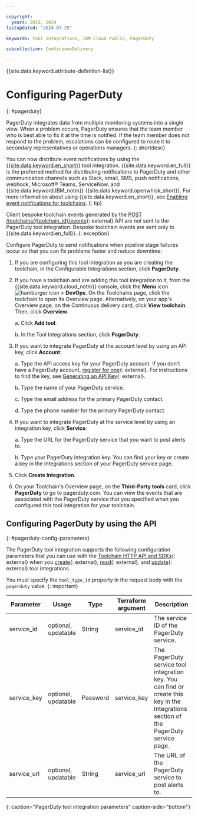```yaml
---

copyright:
  years: 2015, 2024
lastupdated: "2024-07-25"

keywords: tool integrations, IBM Cloud Public, PagerDuty

subcollection: ContinuousDelivery

---
```


{{site.data.keyword.attribute-definition-list}} 

# Configuring PagerDuty
{: #pagerduty}

PagerDuty integrates data from multiple monitoring systems into a single view. When a problem occurs, PagerDuty ensures that the team member who is best able to fix it at the time is notified. If the team member does not respond to the problem, escalations can be configured to route it to secondary representatives or operations managers.
{: shortdesc}

You can now distribute event notifications by using the [{{site.data.keyword.en_short}}](/docs/ContinuousDelivery?topic=ContinuousDelivery-event-notifications-integration) tool integration. {{site.data.keyword.en_full}} is the preferred method for distributing notifications to PagerDuty and other communication channels such as Slack, email, SMS, push notifications, webhook, Microsoft&reg; Teams, ServiceNow, and {{site.data.keyword.IBM_notm}} {{site.data.keyword.openwhisk_short}}. For more information about using {{site.data.keyword.en_short}}, see [Enabling event notifications for toolchains](/docs/ContinuousDelivery?topic=ContinuousDelivery-event-notifications-cd).
{: tip}

Client bespoke toolchain events generated by the [POST /toolchains/{toolchain_id}/events](https://cloud.ibm.com/apidocs/toolchain#create-toolchain-event){: external} API are not sent to the PagerDuty tool integration. Bespoke toolchain events are sent only to {{site.data.keyword.en_full}}.
{: exception}

Configure PagerDuty to send notifications when pipeline stage failures occur so that you can fix problems faster and reduce downtime:

1. If you are configuring this tool integration as you are creating the toolchain, in the Configurable Integrations section, click **PagerDuty**.
1. If you have a toolchain and are adding this tool integration to it, from the {{site.data.keyword.cloud_notm}} console, click the **Menu** icon ![hamburger icon](images/icon_hamburger.svg) > **DevOps**. On the Toolchains page, click the toolchain to open its Overview page. Alternatively, on your app's Overview page, on the Continuous delivery card, click **View toolchain**. Then, click **Overview**. 

   a. Click **Add tool**.

   b. In the Tool Integrations section, click **PagerDuty**.

1. If you want to integrate PagerDuty at the account level by using an API key, click **Account**:

   a. Type the API access key for your PagerDuty account. If you don't have a PagerDuty account, [register for one](https://www.pagerduty.com/sign-up/){: external}. For instructions to find the key, see [Generating an API Key](https://support.pagerduty.com/main/docs/api-access-keys#section-generating-an-api-key){: external}.

   b. Type the name of your PagerDuty service.

   c. Type the email address for the primary PagerDuty contact.

   d. Type the phone number for the primary PagerDuty contact.

1. If you want to integrate PagerDuty at the service level by using an integration key, click **Service**:

   a. Type the URL for the PagerDuty service that you want to post alerts to.

   b. Type your PagerDuty integration key. You can find your key or create a key in the Integrations section of your PagerDuty service page.

1. Click **Create Integration**.
1. On your Toolchain's Overview page, on the **Third-Party tools** card, click **PagerDuty** to go to pagerduty.com. You can view the events that are associated with the PagerDuty service that you specified when you configured this tool integration for your toolchain.

## Configuring PagerDuty by using the API
{: #pagerduty-config-parameters}

The PagerDuty tool integration supports the following configuration parameters that you can use with the [Toolchain HTTP API and SDKs](https://cloud.ibm.com/apidocs/toolchain){: external} when you [create](https://cloud.ibm.com/apidocs/toolchain#create-tool){: external}, [read](https://cloud.ibm.com/apidocs/toolchain#get-tool-by-id){: external}, and [update](https://cloud.ibm.com/apidocs/toolchain#update-tool){: external} tool integrations.

You must specify the `tool_type_id` property in the request body with the `pagerduty` value.
{: important}

| Parameter | Usage | Type | Terraform argument | Description |
| --- | --- | --- | --- | --- |
| service_id | optional, updatable | String | service_id | The service ID of the PagerDuty service. |
| service_key | optional, updatable | Password | service_key | The PagerDuty service tool integration key. You can find or create this key in the Integrations section of the PagerDuty service page. |
| service_url | optional, updatable | String | service_url | The URL of the PagerDuty service to post alerts to. |
{: caption="PagerDuty tool integration parameters" caption-side="bottom"}
